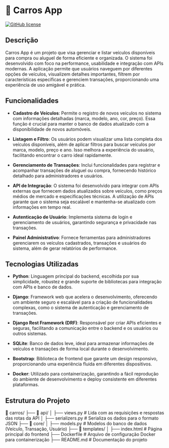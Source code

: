 # 🚗 Carros App

[![GitHub license](https://img.shields.io/badge/license-MIT-blue.svg)](https://github.com/Lucas-Espindola-dev/carros/blob/main/LICENSE)

## Descrição

Carros App é um projeto que visa gerenciar e listar veículos disponíveis para compra ou aluguel de forma eficiente e organizada. O sistema foi desenvolvido com foco na performance, usabilidade e integração com APIs modernas. A aplicação permite que usuários naveguem por diferentes opções de veículos, visualizem detalhes importantes, filtrem por características específicas e gerenciem transações, proporcionando uma experiência de uso amigável e prática.

## Funcionalidades

- **Cadastro de Veículos**: Permite o registro de novos veículos no sistema com informações detalhadas (marca, modelo, ano, cor, preço). Essa função é crucial para manter o banco de dados atualizado com a disponibilidade de novos automóveis.
  
- **Listagem e Filtro**: Os usuários podem visualizar uma lista completa dos veículos disponíveis, além de aplicar filtros para buscar veículos por marca, modelo, preço e ano. Isso melhora a experiência do usuário, facilitando encontrar o carro ideal rapidamente.
  
- **Gerenciamento de Transações**: Inclui funcionalidades para registrar e acompanhar transações de aluguel ou compra, fornecendo histórico detalhado para administradores e usuários.

- **API de Integração**: O sistema foi desenvolvido para integrar com APIs externas que fornecem dados atualizados sobre veículos, como preços médios de mercado e especificações técnicas. A utilização de APIs garante que o sistema seja escalável e mantenha-se atualizado com informações em tempo real.

- **Autenticação de Usuário**: Implementa sistema de login e gerenciamento de usuários, garantindo segurança e privacidade nas transações.

- **Painel Administrativo**: Fornece ferramentas para administradores gerenciarem os veículos cadastrados, transações e usuários do sistema, além de gerar relatórios de performance.

## Tecnologias Utilizadas

- **Python**: Linguagem principal do backend, escolhida por sua simplicidade, robustez e grande suporte de bibliotecas para integração com APIs e banco de dados.
  
- **Django**: Framework web que acelera o desenvolvimento, oferecendo um ambiente seguro e escalável para a criação de funcionalidades complexas, como o sistema de autenticação e gerenciamento de transações.
  
- **Django Rest Framework (DRF)**: Responsável por criar APIs eficientes e seguras, facilitando a comunicação entre o backend e os usuários ou outros sistemas.
  
- **SQLite**: Banco de dados leve, ideal para armazenar informações de veículos e transações de forma local durante o desenvolvimento.
  
- **Bootstrap**: Biblioteca de frontend que garante um design responsivo, proporcionando uma experiência fluida em diferentes dispositivos.
  
- **Docker**: Utilizado para containerização, garantindo a fácil reprodução do ambiente de desenvolvimento e deploy consistente em diferentes plataformas.

## Estrutura do Projeto

📂 carros/
 ├── 📁 api/
 │   ├── views.py        # Lida com as requisições e respostas das rotas da API
 │   ├── serializers.py  # Serializa os dados para o formato JSON
 ├── 📁 core/
 │   ├── models.py       # Modelos do banco de dados (Veículo, Transação, Usuário)
 ├── 📁 templates/
 │   ├── index.html      # Página principal do frontend
 ├── Dockerfile          # Arquivo de configuração Docker para containerização
 ├── README.md           # Documentação do projeto
